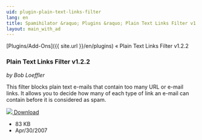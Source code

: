```yaml
---
uid: plugin-plain-text-links-filter
lang: en
title: Spamihilator &raquo; Plugins &raquo; Plain Text Links Filter v1.2.2
layout: main_with_ad
---
```


[Plugins/Add-Ons]({{ site.url }}/en/plugins) &laquo; Plain Text Links Filter v1.2.2

### Plain Text Links Filter v1.2.2

_by Bob Loeffler_

This filter blocks plain text e-mails that contain too many URL or e-mail links. It allows you to decide how many of each type of link an e-mail can contain before it is considered as spam.

<div class="downloadsection">
<a href="http://www.peaktopeak.com/spamihilator/plaintextlinksfilter_1_2_2.exe" class="radius button left" id="download-button"><img src="{{site.url}}/images/download-arrow.png"> Download</a>
<ul id="download-notes">
<li>83 KB</li>
<li>Apr/30/2007</li>
</ul>
</div>

